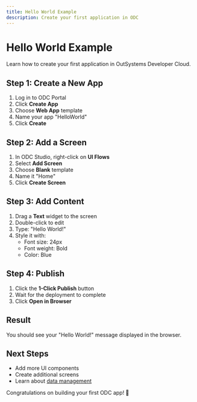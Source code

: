 ```yaml
---
title: Hello World Example
description: Create your first application in ODC
---
```


# Hello World Example

Learn how to create your first application in OutSystems Developer Cloud.

## Step 1: Create a New App

1. Log in to ODC Portal
2. Click **Create App**
3. Choose **Web App** template
4. Name your app "HelloWorld"
5. Click **Create**

## Step 2: Add a Screen

1. In ODC Studio, right-click on **UI Flows**
2. Select **Add Screen**
3. Choose **Blank** template
4. Name it "Home"
5. Click **Create Screen**

## Step 3: Add Content

1. Drag a **Text** widget to the screen
2. Double-click to edit
3. Type: "Hello World!"
4. Style it with:
   - Font size: 24px
   - Font weight: Bold
   - Color: Blue

## Step 4: Publish

1. Click the **1-Click Publish** button
2. Wait for the deployment to complete
3. Click **Open in Browser**

## Result

You should see your "Hello World!" message displayed in the browser.

## Next Steps

- Add more UI components
- Create additional screens
- Learn about [data management](/docs/building-apps/data/intro)

Congratulations on building your first ODC app! 🎉
